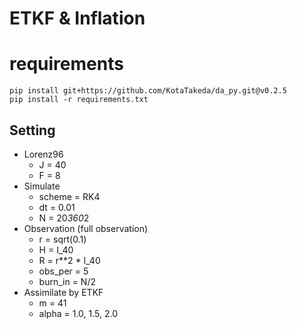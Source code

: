 # ETKF & Inflation

# requirements
```
pip install git+https://github.com/KotaTakeda/da_py.git@v0.2.5
pip install -r requirements.txt
```

## Setting
- Lorenz96
  - J = 40
  - F = 8
- Simulate
  - scheme = RK4
  - dt = 0.01
  - N = 20*360*2
- Observation (full observation)
  - r = sqrt(0.1)
  - H = I_40
  - R = r**2 * I_40
  - obs_per = 5
  - burn_in = N/2
- Assimilate by ETKF
    - m = 41
    - alpha = 1.0, 1.5, 2.0